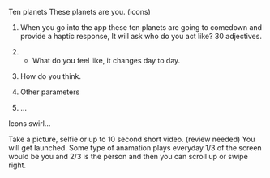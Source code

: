Ten planets
These planets are you. (icons)

1. When you go into the app these ten planets are going to comedown and provide a haptic response,
It will ask who do you act like? 30 adjectives.

2. * What do you feel like, it changes day to day.

3. How do you think.

4. Other parameters

5. ...

Icons swirl...

Take a picture, selfie or up to 10 second short video. (review needed)
You will get launched. Some type of anamation plays everyday
1/3 of the screen would be you and 2/3 is the person and then you can scroll up or swipe right.
